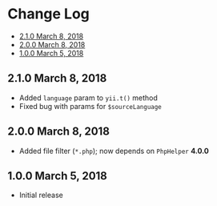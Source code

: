 # Change Log

- [2.1.0 March 8, 2018](#210-march-8-2018)
- [2.0.0 March 8, 2018](#200-march-8-2018)
- [1.0.0 March 5, 2018](#100-march-5-2018)

## 2.1.0 March 8, 2018

- Added `language` param to `yii.t()` method
- Fixed bug with params for `$sourceLanguage`

## 2.0.0 March 8, 2018

- Added file filter (`*.php`); now depends on `PhpHelper` **4.0.0**

## 1.0.0 March 5, 2018

- Initial release
